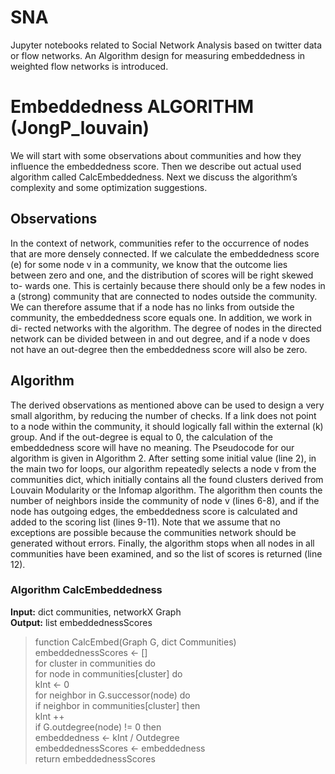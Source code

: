 # SNA
Jupyter notebooks related to Social Network Analysis based on twitter data or flow networks. An Algorithm design for measuring embeddedness in weighted flow networks is introduced.

# Embeddedness ALGORITHM (JongP_louvain)
We will start with some observations about communities and how they influence the embeddedness score. Then we describe out actual used algorithm called CalcEmbeddedness. Next we discuss the algorithm’s complexity and some optimization suggestions.
## Observations
In the context of network, communities refer to the occurrence of nodes that are more densely connected. If we calculate the embeddedness score (e) for some node v in a community, we know that the outcome lies between zero and one, and the distribution of scores will be right skewed to- wards one. This is certainly because there should only be a few nodes in a (strong) community that are connected to nodes outside the community. We can therefore assume that if a node has no links from outside the community, the embeddedness score equals one. In addition, we work in di- rected networks with the algorithm. The degree of nodes in the directed network can be divided between in and out degree, and if a node v does not have an out-degree then the embeddedness score will also be zero.
## Algorithm
The derived observations as mentioned above can be used to design a very small algorithm, by reducing the number of checks. If a link does not point to a node within the community, it should logically fall within the external (k) group. And if the out-degree is equal to 0, the calculation of the embeddedness score will have no meaning. The Pseudocode for our algorithm is given in Algorithm 2.
After setting some initial value (line 2), in the main two for loops, our algorithm repeatedly selects a node v from the communities dict, which initially contains all the found clusters derived from Louvain Modularity or the Infomap algorithm. The algorithm then counts the number of neighbors inside the community of node v (lines 6-8), and if the node has outgoing edges, the embeddedness score is calculated and added to the scoring list (lines 9-11). Note that we assume that no exceptions are possible because the communities network should be generated without errors. Finally, the algorithm stops when all nodes in all communities have been examined, and so the list of scores is returned (line 12).
### Algorithm CalcEmbeddedness
<b>Input:</b> dict communities, networkX Graph </br>
<b>Output:</b> list embeddednessScores

>function CalcEmbed(Graph G, dict Communities)</br>
>embeddednessScores ← []</br>
>for cluster in communities do</br>
>for node in communities[cluster] do</br>
>kInt ← 0</br>
>for neighbor in G.successor(node) do</br>
>if neighbor in communities[cluster] then</br>
>kInt ++</br>
>if G.outdegree(node) != 0 then</br>
>embeddedness ← kInt / Outdegree</br>
>embeddednessScores ← embeddedness</br>
>return embeddednessScores</br>
 
